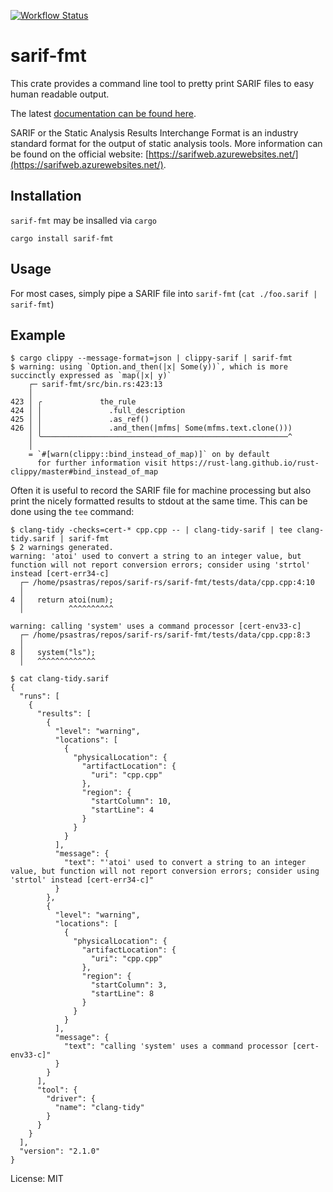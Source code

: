 [![Workflow Status](https://github.com/psastras/sarif-rs/workflows/main/badge.svg)](https://github.com/psastras/sarif-rs/actions?query=workflow%3A%22main%22)

# sarif-fmt

This crate provides a command line tool to pretty print SARIF files to easy
human readable output.

The latest [documentation can be found here](https://docs.rs/sarif_fmt).

SARIF or the Static Analysis Results Interchange Format is an industry standard
format for the output of static analysis tools. More information can be found on
the official website:
[https://sarifweb.azurewebsites.net/](https://sarifweb.azurewebsites.net/).

## Installation

`sarif-fmt` may be insalled via `cargo`

```shell
cargo install sarif-fmt
```

## Usage

For most cases, simply pipe a SARIF file into `sarif-fmt`
(`cat ./foo.sarif | sarif-fmt`)

## Example

```shell
$ cargo clippy --message-format=json | clippy-sarif | sarif-fmt
$ warning: using `Option.and_then(|x| Some(y))`, which is more succinctly expressed as `map(|x| y)`
    ┌─ sarif-fmt/src/bin.rs:423:13
    │
423 │ ╭             the_rule
424 │ │               .full_description
425 │ │               .as_ref()
426 │ │               .and_then(|mfms| Some(mfms.text.clone()))
    │ ╰───────────────────────────────────────────────────────^
    │
    = `#[warn(clippy::bind_instead_of_map)]` on by default
      for further information visit https://rust-lang.github.io/rust-clippy/master#bind_instead_of_map
```

Often it is useful to record the SARIF file for machine processing but also
print the nicely formatted results to stdout at the same time. This can be done
using the `tee` command:

```shell
$ clang-tidy -checks=cert-* cpp.cpp -- | clang-tidy-sarif | tee clang-tidy.sarif | sarif-fmt
$ 2 warnings generated.
warning: 'atoi' used to convert a string to an integer value, but function will not report conversion errors; consider using 'strtol' instead [cert-err34-c]
  ┌─ /home/psastras/repos/sarif-rs/sarif-fmt/tests/data/cpp.cpp:4:10
  │
4 │   return atoi(num);
  │          ^^^^^^^^^^

warning: calling 'system' uses a command processor [cert-env33-c]
  ┌─ /home/psastras/repos/sarif-rs/sarif-fmt/tests/data/cpp.cpp:8:3
  │
8 │   system("ls");
  │   ^^^^^^^^^^^^^

$ cat clang-tidy.sarif
{
  "runs": [
    {
      "results": [
        {
          "level": "warning",
          "locations": [
            {
              "physicalLocation": {
                "artifactLocation": {
                  "uri": "cpp.cpp"
                },
                "region": {
                  "startColumn": 10,
                  "startLine": 4
                }
              }
            }
          ],
          "message": {
            "text": "'atoi' used to convert a string to an integer value, but function will not report conversion errors; consider using 'strtol' instead [cert-err34-c]"
          }
        },
        {
          "level": "warning",
          "locations": [
            {
              "physicalLocation": {
                "artifactLocation": {
                  "uri": "cpp.cpp"
                },
                "region": {
                  "startColumn": 3,
                  "startLine": 8
                }
              }
            }
          ],
          "message": {
            "text": "calling 'system' uses a command processor [cert-env33-c]"
          }
        }
      ],
      "tool": {
        "driver": {
          "name": "clang-tidy"
        }
      }
    }
  ],
  "version": "2.1.0"
}
```

License: MIT

